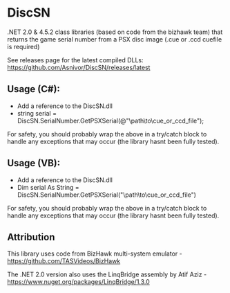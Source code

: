 # DiscSN
.NET 2.0 & 4.5.2 class libraries (based on code from the bizhawk team) that returns the game serial number from a PSX disc image (.cue or .ccd cuefile is required)

See releases page for the latest compiled DLLs: https://github.com/Asnivor/DiscSN/releases/latest

## Usage (C#):

* Add a reference to the DiscSN.dll
* string serial = DiscSN.SerialNumber.GetPSXSerial(@"\path\to\cue_or_ccd_file");

For safety, you should probably wrap the above in a try/catch block to handle any exceptions that may occur (the library hasnt been fully tested).

## Usage (VB):

* Add a reference to the DiscSN.dll
* Dim serial As String = DiscSN.SerialNumber.GetPSXSerial("\path\to\cue_or_ccd_file")

For safety, you should probably wrap the above in a try/catch block to handle any exceptions that may occur (the library hasnt been fully tested).

## Attribution
This library uses code from BizHawk multi-system emulator - https://github.com/TASVideos/BizHawk

The .NET 2.0 version also uses the LinqBridge assembly by Atif Aziz - https://www.nuget.org/packages/LinqBridge/1.3.0

